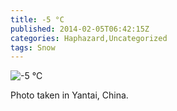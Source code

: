 ```yaml
---
title: -5 °C
published: 2014-02-05T06:42:15Z
categories: Haphazard,Uncategorized
tags: Snow
---
```


![-5 °C](https://static.thinkingandcomputing.com/2014/02/snow.jpg)

Photo taken in Yantai, China.
